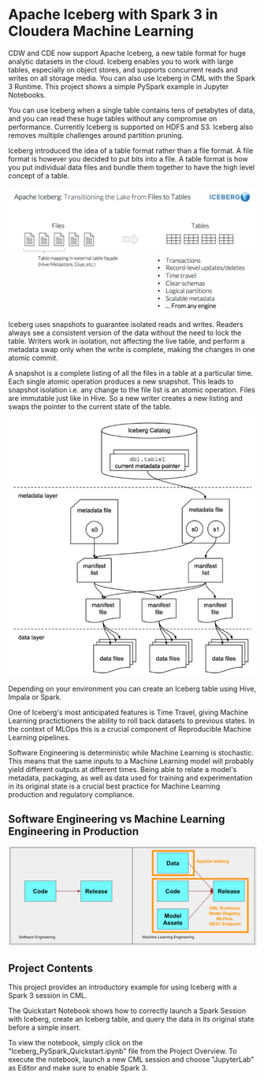 # Apache Iceberg with Spark 3 in Cloudera Machine Learning

CDW and CDE now support Apache Iceberg, a new table format for huge analytic datasets in
the cloud. Iceberg enables you to work with large tables, especially on object stores, and
supports concurrent reads and writes on all storage media. You can also use Iceberg in CML
with the Spark 3 Runtime. This project shows a simple PySpark example in Jupyter Notebooks.

You can use Iceberg when a single
table contains tens of petabytes of data, and you can read these huge tables without any
compromise on performance. Currently Iceberg is supported on HDFS and S3. Iceberg also
removes multiple challenges around partition pruning.

Iceberg introduced the idea of a table format rather than a file format. 
A file format is however you decided to put bits into a file. 
A table format is how you put individual data files and bundle them together to have the high level concept of a table. 

![alt text](images/iceberg-files-to-tables.png)

Iceberg uses snapshots to guarantee isolated reads and writes. Readers always see a
consistent version of the data without the need to lock the table. Writers work in isolation, not
affecting the live table, and perform a metadata swap only when the write is complete, making
the changes in one atomic commit.

A snapshot is a complete listing of all the files in a table at a particular time. 
Each single atomic operation produces a new snapshot. This leads to snapshot isolation 
i.e. any change to the file list is an atomic operation.
Files are immutable just like in Hive. So a new writer creates a new listing 
and swaps the pointer to the current state of the table.

![alt text](images/ice-catalog.png)

Depending on your environment you can create an Iceberg table using Hive, Impala or Spark.

One of Iceberg's most anticipated features is Time Travel, giving Machine Learning practictioners 
the ability to roll back datasets to previous states. In the context of MLOps this is a crucial component 
of Reproducible Machine Learning pipelines.

Software Engineering is deterministic while Machine Learning is stochastic. This means that the same inputs
to a Machine Learning model will probably yield different outputs at different times. 
Being able to relate a model's metadata, packaging, as well as data used for training and experimentation 
in its original state is a crucial best practice for Machine Learning production and regulatory compliance. 

## Software Engineering vs Machine Learning Engineering in Production
![alt text](images/ml-eng.png)


## Project Contents

This project provides an introductory example for using Iceberg with a Spark 3 session in CML. 

The Quickstart Notebook shows how to correctly launch a Spark Session with Iceberg, create an Iceberg table, 
and query the data in its original state before a simple insert.

To view the notebook, simply click on the "Iceberg_PySpark_Quickstart.ipynb" file from the Project Overview. 
To execute the notebook, launch a new CML session and choose "JupyterLab" as Editor and make sure to enable Spark 3. 

